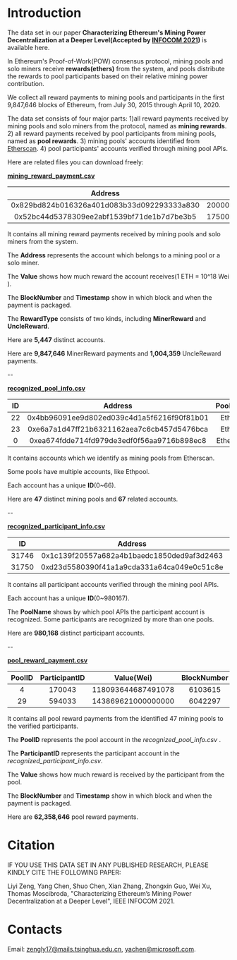 # Introduction

The data set in our paper **Characterizing Ethereum's Mining Power Decentralization at a Deeper Level(Accepted by [INFOCOM 2021](https://infocom2021.ieee-infocom.org/accepted-paper-list-main-conference))** is available here.

In Ethereum's Proof-of-Work(POW) consensus protocol, mining pools and solo miners receive <b>rewards(ethers)</b> from the system, and pools distribute the rewards to pool participants based on their relative mining power contribution. 

We collect all reward payments to mining pools and participants in the first  9,847,646 blocks of Ethereum, from July 30, 2015 through April 10, 2020.  

The data set consists of four major parts: 1)all reward payments received by mining pools and solo miners from the protocol,  named as <b>mining rewards</b>. 2)  all reward payments received by pool participants from mining pools, named as <b>pool rewards</b>. 3) mining pools' accounts identified from [Etherscan](<https://etherscan.io/stat/miner?range=7&blocktype=blocks>). 4) pool participants' accounts verified through mining pool APIs.

Here are related files you can download freely:

<b>[mining_reward_payment.csv](https://miningpaper.blob.core.windows.net/data-sharing-2/mining_rewards.csv?sp=r&st=2021-01-13T10:54:22Z&se=2023-12-31T18:54:22Z&spr=https&sv=2019-12-12&sr=b&sig=rHWVWc62r5SdZzcrsvl95DwbDhbfp8w2J7GQzfzHSy0%3D)</b>

|                  Address                   |     Value(Wei)      | BlockNumber | Timestamp  | RewardType  |
| :----------------------------------------: | :-----------------: | :---------: | :--------: | :---------: |
| 0x829bd824b016326a401d083b33d092293333a830 | 2000000000000000000 |   9623276   | 1583571588 | MinerReward |
| 0x52bc44d5378309ee2abf1539bf71de1b7d7be3b5 | 1750000000000000000 |   9623277   | 1583571622 | UncleReward |

It contains all mining reward payments received by mining pools and solo miners from the system.

The <b>Address</b> represents the account which belongs to a mining pool or a solo miner.

The <b>Value</b> shows how much reward the account receives(1 ETH = 10^18 Wei ).

The <b>BlockNumber</b> and <b>Timestamp</b> show in which block and when the payment is packaged.

The <b>RewardType</b> consists of two kinds, including <b>MinerReward</b> and <b>UncleReward</b>.

Here are **5,447** distinct accounts.

Here are **9,847,646** MinerReward payments and **1,004,359** UncleReward payments.

--

<b>[recognized_pool_info.csv](https://miningpaper.blob.core.windows.net/data-sharing-2/recognized_pool_info.csv?sp=r&st=2021-01-13T06:52:16Z&se=2024-01-01T14:52:16Z&spr=https&sv=2019-12-12&sr=b&sig=de%2Fg5MxwyIg61qPutoJZpJHkoG4miNVgm5kikduDxpg%3D)</b>

|  ID  |                  Address                   | PoolName  |
| :--: | :----------------------------------------: | :-------: |
|  22  | 0x4bb96091ee9d802ed039c4d1a5f6216f90f81b01 |  EthPool  |
|  23  | 0xe6a7a1d47ff21b6321162aea7c6cb457d5476bca |  EthPool  |
|  0   | 0xea674fdde714fd979de3edf0f56aa9716b898ec8 | Ethermine |

It contains accounts which we identify as mining pools from Etherscan.

Some pools have multiple accounts, like Ethpool.

Each account has a unique **ID**(0~66).

Here are **47** distinct mining pools and **67** related accounts.

--

<b>[recognized_participant_info.csv](https://miningpaper.blob.core.windows.net/data-sharing-2/recognized_participant_info.csv?sp=r&st=2021-01-13T08:38:17Z&se=2023-12-31T16:38:17Z&spr=https&sv=2019-12-12&sr=b&sig=F0ACAISkVYbcw1Uas%2Bz2iNGxkIvRxLqdXcStVc7Gatc%3D)</b>

|  ID   |                  Address                   |     PoolName     |
| :---: | :----------------------------------------: | :--------------: |
| 31746 | 0x1c139f20557a682a4b1baedc1850ded9af3d2463 |    Ethermine     |
| 31750 | 0xd23d5580390f41a1a9cda331a64ca049e0c51c8e | EthPool/NanoPool |

It contains all participant accounts verified through the mining pool APIs.

Each account has a unique <b>ID</b>(0~980167).

The <b>PoolName</b> shows by which pool APIs the participant account is recognized. Some participants are recognized by more than one pools.

Here are **980,168** distinct participant accounts.

--

<b>[pool_reward_payment.csv](https://miningpaper.blob.core.windows.net/data-sharing-2/pool_reward_payment.csv?sp=r&st=2021-01-13T10:55:33Z&se=2023-12-31T18:55:33Z&spr=https&sv=2019-12-12&sr=b&sig=1nMZuHd6rH60emp%2FumuOeOrhyl1GXXEWQfRWRwRDM6M%3D)</b>

| PoolID | ParticipantID |     Value(Wei)     | BlockNumber | Timestamp  |
| :----: | :-----------: | :----------------: | :---------: | :--------: |
|   4    |    170043     | 118093644687491078 |   6103615   | 1533631607 |
|   29   |    594033     | 143869621000000000 |   6042297   | 1532738690 |

It contains all pool reward payments from the identified 47 mining pools to the verified participants.

The <b>PoolID</b> represents the pool account in the *recognized_pool_info.csv* .

The <b>ParticipantID</b> represents the participant account in the *recognized_participant_info.csv*.

The <b>Value</b> shows how much reward is received by the participant from the pool.

The <b>BlockNumber</b> and <b>Timestamp</b> show in which block and when the payment is packaged.

Here are **62,358,646** pool reward payments.



# Citation
IF YOU USE THIS DATA SET IN ANY PUBLISHED RESEARCH, PLEASE KINDLY CITE THE FOLLOWING PAPER:

Liyi Zeng, Yang Chen, Shuo Chen, Xian Zhang, Zhongxin Guo, Wei Xu, Thomas Moscibroda, "Characterizing Ethereum’s Mining Power
Decentralization at a Deeper Level", IEEE INFOCOM 2021.

# Contacts
Email: zengly17@mails.tsinghua.edu.cn, yachen@microsoft.com.









